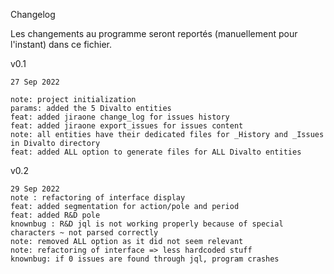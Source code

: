 Changelog

Les changements au programme seront reportés (manuellement pour l'instant) dans ce fichier.

v0.1

    27 Sep 2022

    note: project initialization
    params: added the 5 Divalto entities
    feat: added jiraone change_log for issues history 
    feat: added jiraone export_issues for issues content
    note: all entities have their dedicated files for _History and _Issues in Divalto directory
    feat: added ALL option to generate files for ALL Divalto entities

v0.2

    29 Sep 2022
    note : refactoring of interface display
    feat: added segmentation for action/pole and period
    feat: added R&D pole
    knownbug : R&D jql is not working properly because of special characters ~ not parsed correctly
    note: removed ALL option as it did not seem relevant
    note: refactoring of interface => less hardcoded stuff
    knownbug: if 0 issues are found through jql, program crashes
